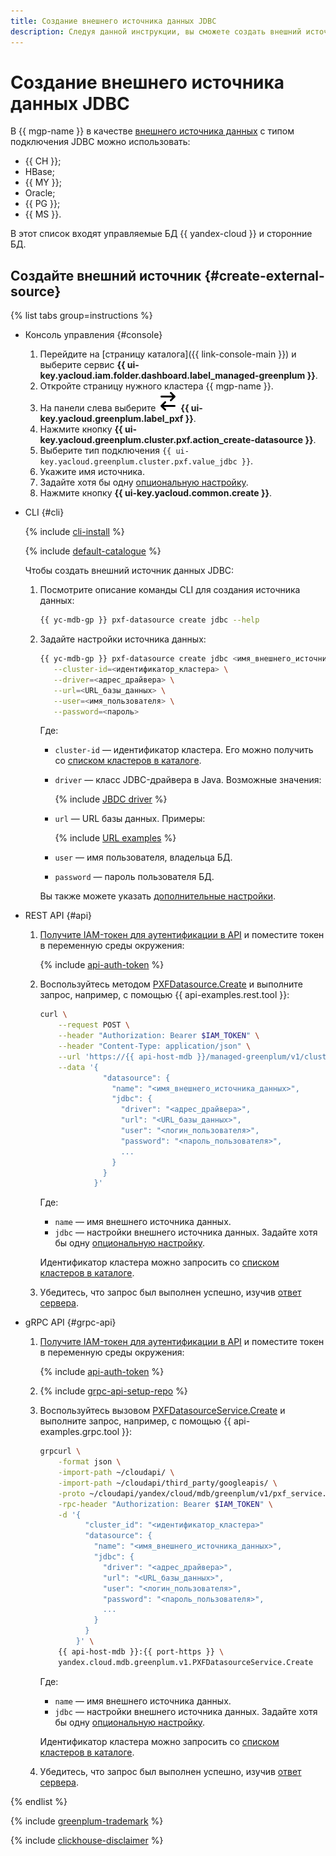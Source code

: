 ```yaml
---
title: Создание внешнего источника данных JDBC
description: Следуя данной инструкции, вы сможете создать внешний источник данных JDBC.
---
```


# Создание внешнего источника данных JDBC

В {{ mgp-name }} в качестве [внешнего источника данных](../../concepts/external-tables.md#pxf-data-sources) с типом подключения JDBC можно использовать:

* {{ CH }};
* HBase;
* {{ MY }};
* Oracle;
* {{ PG }};
* {{ MS }}.

В этот список входят управляемые БД {{ yandex-cloud }} и сторонние БД.

## Создайте внешний источник {#create-external-source}

{% list tabs group=instructions %}

- Консоль управления {#console}

    1. Перейдите на [страницу каталога]({{ link-console-main }}) и выберите сервис **{{ ui-key.yacloud.iam.folder.dashboard.label_managed-greenplum }}**.
    1. Откройте страницу нужного кластера {{ mgp-name }}.
    1. На панели слева выберите ![image](../../../_assets/console-icons/arrow-right-arrow-left.svg) **{{ ui-key.yacloud.greenplum.label_pxf }}**.
    1. Нажмите кнопку **{{ ui-key.yacloud.greenplum.cluster.pxf.action_create-datasource }}**.
    1. Выберите тип подключения `{{ ui-key.yacloud.greenplum.cluster.pxf.value_jdbc }}`.
    1. Укажите имя источника.
    1. Задайте хотя бы одну [опциональную настройку](../../concepts/settings-list.md#jdbc-settings).
    1. Нажмите кнопку **{{ ui-key.yacloud.common.create }}**.

- CLI {#cli}

    {% include [cli-install](../../../_includes/cli-install.md) %}

    {% include [default-catalogue](../../../_includes/default-catalogue.md) %}

    Чтобы создать внешний источник данных JDBC:

    1. Посмотрите описание команды CLI для создания источника данных:

        ```bash
        {{ yc-mdb-gp }} pxf-datasource create jdbc --help
        ```

    1. Задайте настройки источника данных:

        ```bash
        {{ yc-mdb-gp }} pxf-datasource create jdbc <имя_внешнего_источника_данных> \
           --cluster-id=<идентификатор_кластера> \
           --driver=<адрес_драйвера> \
           --url=<URL_базы_данных> \
           --user=<имя_пользователя> \
           --password=<пароль>
        ```

        Где:

        * `cluster-id` — идентификатор кластера. Его можно получить со [списком кластеров в каталоге](../cluster-list.md##list-cluster).
        * `driver` — класс JDBC-драйвера в Java. Возможные значения:

            {% include [JBDC driver](../../../_includes/mdb/mgp/jdbc-driver.md) %}

        * `url` — URL базы данных. Примеры:

            {% include [URL examples](../../../_includes/mdb/mgp/url-examples.md) %}

        * `user` — имя пользователя, владельца БД.
        * `password` — пароль пользователя БД.

        Вы также можете указать [дополнительные настройки](../../concepts/settings-list.md#jdbc-settings).

- REST API {#api}

    1. [Получите IAM-токен для аутентификации в API](../../api-ref/authentication.md) и поместите токен в переменную среды окружения:

        {% include [api-auth-token](../../../_includes/mdb/api-auth-token.md) %}

    1. Воспользуйтесь методом [PXFDatasource.Create](../../api-ref/PXFDatasource/create.md) и выполните запрос, например, с помощью {{ api-examples.rest.tool }}:

        ```bash
        curl \
            --request POST \
            --header "Authorization: Bearer $IAM_TOKEN" \
            --header "Content-Type: application/json" \
            --url 'https://{{ api-host-mdb }}/managed-greenplum/v1/clusters/<идентификатор_кластера>/pxf_datasources' \
            --data '{
                      "datasource": {
                        "name": "<имя_внешнего_источника_данных>",
                        "jdbc": {
                          "driver": "<адрес_драйвера>",
                          "url": "<URL_базы_данных>",
                          "user": "<логин_пользователя>",
                          "password": "<пароль_пользователя>",
                          ...
                        }
                      }
                    }'
        ```

        Где:

        * `name` — имя внешнего источника данных.
        * `jdbc` — настройки внешнего источника данных. Задайте хотя бы одну [опциональную настройку](../../concepts/settings-list.md#jdbc-settings).

        Идентификатор кластера можно запросить со [списком кластеров в каталоге](../cluster-list.md#list-clusters).

    1. Убедитесь, что запрос был выполнен успешно, изучив [ответ сервера](../../api-ref/PXFDatasource/create.md#yandex.cloud.operation.Operation).

- gRPC API {#grpc-api}

    1. [Получите IAM-токен для аутентификации в API](../../api-ref/authentication.md) и поместите токен в переменную среды окружения:

        {% include [api-auth-token](../../../_includes/mdb/api-auth-token.md) %}

    1. {% include [grpc-api-setup-repo](../../../_includes/mdb/grpc-api-setup-repo.md) %}

    1. Воспользуйтесь вызовом [PXFDatasourceService.Create](../../api-ref/grpc/PXFDatasource/create.md) и выполните запрос, например, с помощью {{ api-examples.grpc.tool }}:

        ```bash
        grpcurl \
            -format json \
            -import-path ~/cloudapi/ \
            -import-path ~/cloudapi/third_party/googleapis/ \
            -proto ~/cloudapi/yandex/cloud/mdb/greenplum/v1/pxf_service.proto \
            -rpc-header "Authorization: Bearer $IAM_TOKEN" \
            -d '{
                  "cluster_id": "<идентификатор_кластера>"
                  "datasource": {
                    "name": "<имя_внешнего_источника_данных>",
                    "jdbc": {
                      "driver": "<адрес_драйвера>",
                      "url": "<URL_базы_данных>",
                      "user": "<логин_пользователя>",
                      "password": "<пароль_пользователя>",
                      ...
                    }
                  }
                }' \
            {{ api-host-mdb }}:{{ port-https }} \
            yandex.cloud.mdb.greenplum.v1.PXFDatasourceService.Create
        ```

        Где:

        * `name` — имя внешнего источника данных.
        * `jdbc` — настройки внешнего источника данных. Задайте хотя бы одну [опциональную настройку](../../concepts/settings-list.md#jdbc-settings).

        Идентификатор кластера можно запросить со [списком кластеров в каталоге](../cluster-list.md#list-clusters).

    1. Убедитесь, что запрос был выполнен успешно, изучив [ответ сервера](../../api-ref/grpc/PXFDatasource/create.md#yandex.cloud.operation.Operation).

{% endlist %}

{% include [greenplum-trademark](../../../_includes/mdb/mgp/trademark.md) %}

{% include [clickhouse-disclaimer](../../../_includes/clickhouse-disclaimer.md) %}
